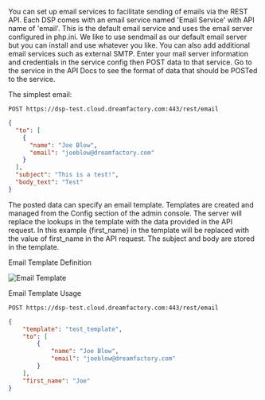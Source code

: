 You can set up email services to facilitate sending of emails via the REST API.  Each DSP comes with an email service named 'Email Service' with API name of 'email'. This is the default email service and uses the email server configured in php.ini. We like to use sendmail as our default email server but you can install and use whatever you like. You can also add additional email services such as external SMTP.  Enter your mail server information and credentials in the service config then POST data to that service. Go to the service in the API Docs to see the format of data that should be POSTed to the service.

The simplest email:

`POST https://dsp-test.cloud.dreamfactory.com:443/rest/email`

```json
{
  "to": [
    {
      "name": "Joe Blow",
      "email": "joeblow@dreamfactory.com"
    }
  ],
  "subject": "This is a test!",
  "body_text": "Test"
}
```

The posted data can specify an email template. Templates are created and managed from the Config section of the admin console. The server will replace the lookups in the template with the data provided in the API request. In this example {first_name} in the template will be replaced with the value of first_name in the API request. The subject and body are stored in the template.

Email Template Definition

![Email Template](http://www.dreamfactory.net/dsp/images/11.png)

Email Template Usage

`POST https://dsp-test.cloud.dreamfactory.com:443/rest/email`

```json
{
    "template": "test_template",
    "to": [
        {
            "name": "Joe Blow",
            "email": "joeblow@dreamfactory.com"
        }
    ],
    "first_name": "Joe"
}
```